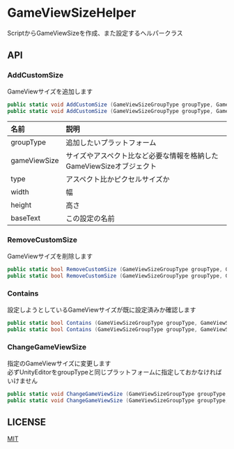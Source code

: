 GameViewSizeHelper
==================

ScriptからGameViewSizeを作成、また設定するヘルパークラス

## API



### AddCustomSize

GameViewサイズを追加します

```cs
public static void AddCustomSize (GameViewSizeGroupType groupType, GameViewSize gameViewSize)
public static void AddCustomSize (GameViewSizeGroupType groupType, GameViewSizeType type, int width, int height, string baseText)
```

名前|説明
:---|:---
groupType|追加したいプラットフォーム
gameViewSize|サイズやアスペクト比など必要な情報を格納したGameViewSizeオブジェクト
type|アスペクト比かピクセルサイズか
width|幅
height|高さ
baseText|この設定の名前

### RemoveCustomSize

GameViewサイズを削除します

```cs
public static bool RemoveCustomSize (GameViewSizeGroupType groupType, GameViewSize gameViewSize)
public static bool RemoveCustomSize (GameViewSizeGroupType groupType, GameViewSizeType type, int width, int height, string baseText)
```

### Contains

設定しようとしているGameViewサイズが既に設定済みか確認します

```cs
public static bool Contains (GameViewSizeGroupType groupType, GameViewSize gameViewSize)
public static bool Contains (GameViewSizeGroupType groupType, GameViewSizeType type, int width, int height, string baseText)
```

### ChangeGameViewSize

指定のGameViewサイズに変更します<br>
必ずUnityEditorをgroupTypeと同じプラットフォームに指定しておかなければいけません

```cs
public static void ChangeGameViewSize (GameViewSizeGroupType groupType, GameViewSize gameViewSize)
public static void ChangeGameViewSize (GameViewSizeGroupType groupType, GameViewSizeType type, int width, int height, string baseText)
```

## LICENSE

[MIT](https://github.com/anchan828/unity-GameViewSizeHelper/blob/master/LICENSE)
